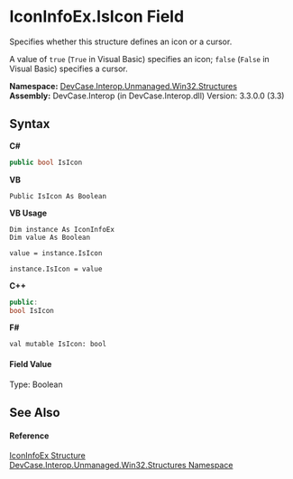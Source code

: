 # IconInfoEx.IsIcon Field
 

Specifies whether this structure defines an icon or a cursor. 

 A value of `true` (`True` in Visual Basic) specifies an icon; `false` (`False` in Visual Basic) specifies a cursor.

**Namespace:**&nbsp;<a href="N_DevCase_Interop_Unmanaged_Win32_Structures">DevCase.Interop.Unmanaged.Win32.Structures</a><br />**Assembly:**&nbsp;DevCase.Interop (in DevCase.Interop.dll) Version: 3.3.0.0 (3.3)

## Syntax

**C#**<br />
``` C#
public bool IsIcon
```

**VB**<br />
``` VB
Public IsIcon As Boolean
```

**VB Usage**<br />
``` VB Usage
Dim instance As IconInfoEx
Dim value As Boolean

value = instance.IsIcon

instance.IsIcon = value
```

**C++**<br />
``` C++
public:
bool IsIcon
```

**F#**<br />
``` F#
val mutable IsIcon: bool
```


#### Field Value
Type: Boolean

## See Also


#### Reference
<a href="T_DevCase_Interop_Unmanaged_Win32_Structures_IconInfoEx">IconInfoEx Structure</a><br /><a href="N_DevCase_Interop_Unmanaged_Win32_Structures">DevCase.Interop.Unmanaged.Win32.Structures Namespace</a><br />